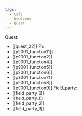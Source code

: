 ```yaml
---
tags:
  - Call
  - NewScene
  - Quest
---
```

Quest:
- [[quest_22]]
Fn:
- [[p9001_function11]]
- [[p9001_function2]]
- [[p9001_function4]]
- [[p9001_function5]]
- [[p9001_function6]]
- [[p9001_function7]]
- [[p9001_function8]]
- [[p9001_function9]]
Field_party:
- [[field_party_0]]
- [[field_party_1]]
- [[field_party_2]]
- [[field_party_3]]
